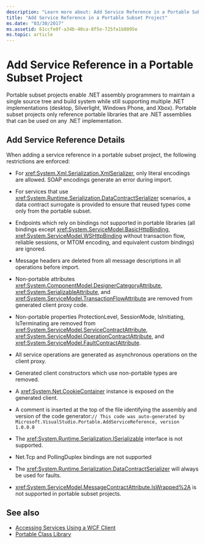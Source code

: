 ```yaml
---
description: "Learn more about: Add Service Reference in a Portable Subset Project"
title: "Add Service Reference in a Portable Subset Project"
ms.date: "03/30/2017"
ms.assetid: 61ccfe0f-a34b-40ca-8f5e-725fa1b8095e
ms.topic: article
---
```

# Add Service Reference in a Portable Subset Project

Portable subset projects enable .NET assembly programmers to maintain a single source tree and build system while still supporting multiple .NET implementations (desktop, Silverlight, Windows Phone, and Xbox). Portable subset projects only reference portable libraries that are .NET assemblies that can be used on any .NET implementation.
  
## Add Service Reference Details  

When adding a service reference in a portable subset project, the following restrictions are enforced:  
  
- For <xref:System.Xml.Serialization.XmlSerializer>, only literal encodings are allowed. SOAP encodings generate an error during import.  
  
- For services that use <xref:System.Runtime.Serialization.DataContractSerializer> scenarios, a data contract surrogate is provided to ensure that reused types come only from the portable subset.  
  
- Endpoints which rely on bindings not supported in portable libraries (all bindings except <xref:System.ServiceModel.BasicHttpBinding>, <xref:System.ServiceModel.WSHttpBinding> without transaction flow, reliable sessions, or MTOM encoding, and equivalent custom bindings) are ignored.  
  
- Message headers are deleted from all message descriptions in all operations before import.  
  
- Non-portable attributes <xref:System.ComponentModel.DesignerCategoryAttribute>, <xref:System.SerializableAttribute>, and <xref:System.ServiceModel.TransactionFlowAttribute> are removed from generated client proxy code.  
  
- Non-portable properties ProtectionLevel, SessionMode, IsInitiating, IsTerminating are removed from <xref:System.ServiceModel.ServiceContractAttribute>, <xref:System.ServiceModel.OperationContractAttribute>, and <xref:System.ServiceModel.FaultContractAttribute>.  
  
- All service operations are generated as asynchronous operations on the client proxy.  
  
- Generated client constructors which use non-portable types are removed.  
  
- A <xref:System.Net.CookieContainer> instance is exposed on the generated client.  
  
- A comment is inserted at the top of the file identifying the assembly and version of the code generator:`// This code was auto-generated by Microsoft.VisualStudio.Portable.AddServiceReference, version 1.0.0.0`  
  
- The <xref:System.Runtime.Serialization.ISerializable> interface is not supported.  
  
- Net.Tcp and PollingDuplex bindings are not supported  
  
- The <xref:System.Runtime.Serialization.DataContractSerializer> will always be used for faults.  
  
- <xref:System.ServiceModel.MessageContractAttribute.IsWrapped%2A> is not supported in portable subset projects.  
  
## See also

- [Accessing Services Using a WCF Client](accessing-services-using-a-wcf-client.md)
- [Portable Class Library](/previous-versions/dotnet/framework/cross-platform/portable-class-library)
